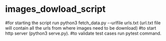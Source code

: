 # images_dowload_script
#for starting the script run python3 fetch_data.py --urlfile urls.txt (url.txt file will contain all the urls from where images need to be download)
#to start http server (python3 serve.py).
#to validate test cases  run pytest command.
